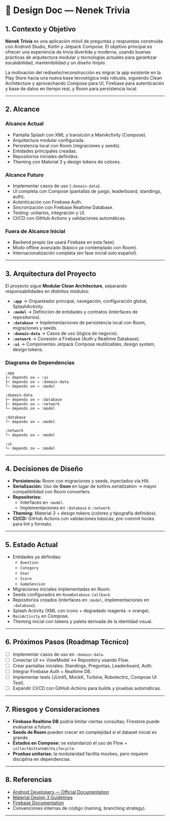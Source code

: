 # 📄 Design Doc — Nenek Trivia

## 1. Contexto y Objetivo
**Nenek Trivia** es una aplicación móvil de preguntas y respuestas construida con Android Studio, Kotlin y Jetpack Compose.
El objetivo principal es ofrecer una experiencia de trivia divertida y moderna, usando buenas prácticas de arquitectura modular y tecnologías actuales para garantizar escalabilidad, mantenibilidad y un diseño limpio.

La motivación del rediseño/reconstrucción es migrar la app existente en la Play Store hacia una nueva base tecnológica más robusta, siguiendo Clean Architecture y aprovechando Compose para UI, Firebase para autenticación y base de datos en tiempo real, y Room para persistencia local.

---

## 2. Alcance
### Alcance Actual
- Pantalla Splash con XML y transición a MainActivity (Compose).
- Arquitectura modular configurada.
- Persistencia local con Room (migraciones y seeds).
- Entidades principales creadas.
- Repositorios iniciales definidos.
- Theming con Material 3 y design tokens de colores.

### Alcance Futuro
- Implementar casos de uso (`:domain-data`).
- UI completa con Compose (pantallas de juego, leaderboard, standings, auth).
- Autenticación con Firebase Auth.
- Sincronización con Firebase Realtime Database.
- Testing: unitarios, integración y UI.
- CI/CD con GitHub Actions y validaciones automáticas.

### Fuera de Alcance Inicial
- Backend propio (se usará Firebase en esta fase).
- Modo offline avanzado (básico ya contemplado con Room).
- Internacionalización completa (en fase inicial solo español).

---

## 3. Arquitectura del Proyecto
El proyecto sigue **Modular Clean Architecture**, separando responsabilidades en distintos módulos:

- **`:app`** → Orquestador principal, navegación, configuración global, SplashActivity.
- **`:model`** → Definición de entidades y contratos (interfaces de repositorios).
- **`:database`** → Implementaciones de persistencia local con Room, migraciones y seeds.
- **`:domain-data`** → Casos de uso (lógica de negocio).
- **`:network`** → Conexión a Firebase (Auth y Realtime Database).
- **`:ui`** → Componentes Jetpack Compose reutilizables, design system, design tokens.

### Diagrama de Dependencias

```
:app
├─ depends on → :ui
├─ depends on → :domain-data
└─ depends on → :model

:domain-data
├─ depends on → :database
├─ depends on → :network
└─ depends on → :model

:database
└─ depends on → :model

:network
└─ depends on → :model

:ui
└─ depends on → :model
```

---

## 4. Decisiones de Diseño
- **Persistencia:** Room con migraciones y seeds, inyectados vía Hilt.
- **Serialización:** Uso de **Gson** en lugar de kotlinx.serialization → mayor compatibilidad con Room converters.
- **Repositorios:**
    - Interfaces en `:model`.
    - Implementaciones en `:database` o `:network`.
- **Theming:** Material 3 + design tokens (colores y tipografía definidos).
- **CI/CD:** GitHub Actions con validaciones básicas; pre-commit hooks para lint y formato.

---

## 5. Estado Actual
- Entidades ya definidas:
    - `Question`
    - `Category`
    - `User`
    - `Score`
    - `GameSession`
- Migraciones iniciales implementadas en Room.
- Seeds configurados en `RoomDatabase.Callback`.
- Repositorios creados (interfaces en `:model`, implementaciones en `:database`).
- Splash Activity (XML con icono + degradado magenta → orange).
- `MainActivity` en Compose.
- Theming inicial con tokens y paleta derivada de la identidad visual.

---

## 6. Próximos Pasos (Roadmap Técnico)
- [ ] Implementar casos de uso en `:domain-data`.
- [ ] Conectar UI ↔ ViewModel ↔ Repository usando Flow.
- [ ] Crear pantallas iniciales: Standings, Preguntas, Leaderboard, Auth.
- [ ] Integrar Firebase Auth + Realtime DB.
- [ ] Implementar tests (JUnit5, MockK, Turbine, Robolectric, Compose UI Test).
- [ ] Expandir CI/CD con GitHub Actions para builds y pruebas automáticas.

---

## 7. Riesgos y Consideraciones
- **Firebase Realtime DB** podría limitar ciertas consultas; Firestore puede evaluarse a futuro.
- **Seeds de Room** pueden crecer en complejidad si el dataset inicial es grande.
- **Estados en Compose:** se estandarizó el uso de Flow + `collectAsStateWithLifecycle`.
- **Pruebas unitarias:** la modularidad facilita mockeo, pero requiere disciplina en dependencias.

---

## 8. Referencias
- [Android Developers — Official Documentation](https://developer.android.com)
- [Material Design 3 Guidelines](https://m3.material.io/)
- [Firebase Documentation](https://firebase.google.com/docs)
- Convenciones internas de código (naming, branching strategy).

---
